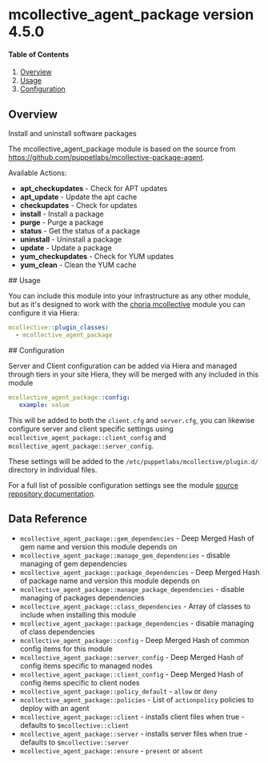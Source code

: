 # mcollective_agent_package version 4.5.0

#### Table of Contents

1. [Overview](#overview)
1. [Usage](#usage)
1. [Configuration](#configuration)

## Overview

Install and uninstall software packages

The mcollective_agent_package module is based on the source from https://github.com/puppetlabs/mcollective-package-agent.

Available Actions:

  * **apt_checkupdates** - Check for APT updates
  * **apt_update** - Update the apt cache
  * **checkupdates** - Check for updates
  * **install** - Install a package
  * **purge** - Purge a package
  * **status** - Get the status of a package
  * **uninstall** - Uninstall a package
  * **update** - Update a package
  * **yum_checkupdates** - Check for YUM updates
  * **yum_clean** - Clean the YUM cache

## Usage

You can include this module into your infrastructure as any other module, but as it's designed to work with the [choria mcollective](http://forge.puppet.com/choria/mcollective) module you can configure it via Hiera:

```yaml
mcollective::plugin_classes:
  - mcollective_agent_package
```

## Configuration

Server and Client configuration can be added via Hiera and managed through tiers in your site Hiera, they will be merged with any included in this module

```yaml
mcollective_agent_package::config:
   example: value
```

This will be added to both the `client.cfg` and `server.cfg`, you can likewise configure server and client specific settings using `mcollective_agent_package::client_config` and `mcollective_agent_package::server_config`.

These settings will be added to the `/etc/puppetlabs/mcollective/plugin.d/` directory in individual files.

For a full list of possible configuration settings see the module [source repository documentation](https://github.com/puppetlabs/mcollective-package-agent).

## Data Reference

  * `mcollective_agent_package::gem_dependencies` - Deep Merged Hash of gem name and version this module depends on
  * `mcollective_agent_package::manage_gem_dependencies` - disable managing of gem dependencies
  * `mcollective_agent_package::package_dependencies` - Deep Merged Hash of package name and version this module depends on
  * `mcollective_agent_package::manage_package_dependencies` - disable managing of packages dependencies
  * `mcollective_agent_package::class_dependencies` - Array of classes to include when installing this module
  * `mcollective_agent_package::package_dependencies` - disable managing of class dependencies
  * `mcollective_agent_package::config` - Deep Merged Hash of common config items for this module
  * `mcollective_agent_package::server_config` - Deep Merged Hash of config items specific to managed nodes
  * `mcollective_agent_package::client_config` - Deep Merged Hash of config items specific to client nodes
  * `mcollective_agent_package::policy_default` - `allow` or `deny`
  * `mcollective_agent_package::policies` - List of `actionpolicy` policies to deploy with an agent
  * `mcollective_agent_package::client` - installs client files when true - defaults to `$mcollective::client`
  * `mcollective_agent_package::server` - installs server files when true - defaults to `$mcollective::server`
  * `mcollective_agent_package::ensure` - `present` or `absent`
